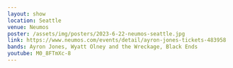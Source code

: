 ```yaml
---
layout: show
location: Seattle
venue: Neumos
poster: /assets/img/posters/2023-6-22-neumos-seattle.jpg
link: https://www.neumos.com/events/detail/ayron-jones-tickets-483958
bands: Ayron Jones, Wyatt Olney and the Wreckage, Black Ends
youtube: M0_8FTmXc-8
---
```


